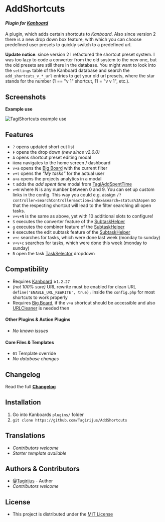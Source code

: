 # AddShortcuts

#### _Plugin for [Kanboard](https://github.com/fguillot/kanboard "Kanboard - Kanban Project Management Software")_

A plugin, which adds certain shortcuts to _Kanboard_. Also since version 2 there is a new drop down box feature, with which you can choose predefined user presets to quickly switch to a predefined url.

**Update notice**: since version 2 I refactured the shortcut preset system. I was too lazy to code a converter from the old system to the new one, but the old presets are still there in the database. You might want to look into the `settings` table of the Kanboard database and search the `add_shortcuts_v_*_url` entries to get your old url presets, where the star stands for the number (1 == "v 1" shortcut, 11 = "v v 1", etc.).


Screenshots
-------------

**Example use**

![TagiShortcuts example use](../master/Screenshots/AddShortcuts_example.gif)


Features
-------------

- `?` opens updated short cut list
- `F` opens the drop down _(new since v2.0.0)_
- `A` opens shortcut preset editing modal
- `Home` navigates to the home screen / dashboard
- `v+a` opens the [Big Board](https://github.com/TimoStahl/kanboard_plugin_bigboard) with the current filter
- `v+t` opens the _"My tasks"_ for the actual user
- `a+a` opens the projects analytics in a modal
- `t` adds the _add spent time_ modal from [TagiAddSpentTime](https://github.com/Tagirijus/AddSpentTime)
- `v+N` where _N_ is any number between 0 and 9. You can set up custom links in the config. This way you could e.g. assign `/?controller=SearchController&action=index&search=status%3Aopen` so that the respecting shortcut will lead to the filter searching all open tasks.
- `v+v+N` is the same as above, yet with 10 additional slots to configure!
- `S` executes the converter feature of the [SubtaskHelper](https://github.com/Tagirijus/SubtaskHelper)
- `g` executes the combiner feature of the [SubtaskHelper](https://github.com/Tagirijus/SubtaskHelper)
- `E` executes the edit subtask feature of the [SubtaskHelper](https://github.com/Tagirijus/SubtaskHelper)
- `v+c` searches for tasks, which were done last week (monday to sunday)
- `v+v+c` searches for tasks, which were done this week (monday to sunday)
- `B` open the task [TaskSelector](https://github.com/Tagirijus/SubtaskHelper) dropdown


Compatibility
-------------

- Requires [Kanboard](https://github.com/fguillot/kanboard "Kanboard - Kanban Project Management Software") ≥`1.2.27`
- _(not 100% sure)_ URL rewrite must be enabled for clean URL `define('ENABLE_URL_REWRITE', true);` inside the `config.php` for most shortcuts to work properly
- Requires [Big Board](https://github.com/TimoStahl/kanboard_plugin_bigboard), if the `v+a` shortcut should be accessible and also [URLCleaner](https://github.com/aljawaid/URLCleaner) is needed then

#### Other Plugins & Action Plugins
- _No known issues_
#### Core Files & Templates
- `01` Template override
- _No database changes_


Changelog
---------

Read the full [**Changelog**](../master/changelog.md "See changes")
 

Installation
------------

1. Go into Kanboards `plugins/` folder
2. `git clone https://github.com/Tagirijus/AddShortcuts`


Translations
------------

- _Contributors welcome_
- _Starter template available_

Authors & Contributors
----------------------

- [@Tagirijus](https://github.com/Tagirijus) - Author
- _Contributors welcome_


License
-------
- This project is distributed under the [MIT License](../master/LICENSE "Read The MIT license")
